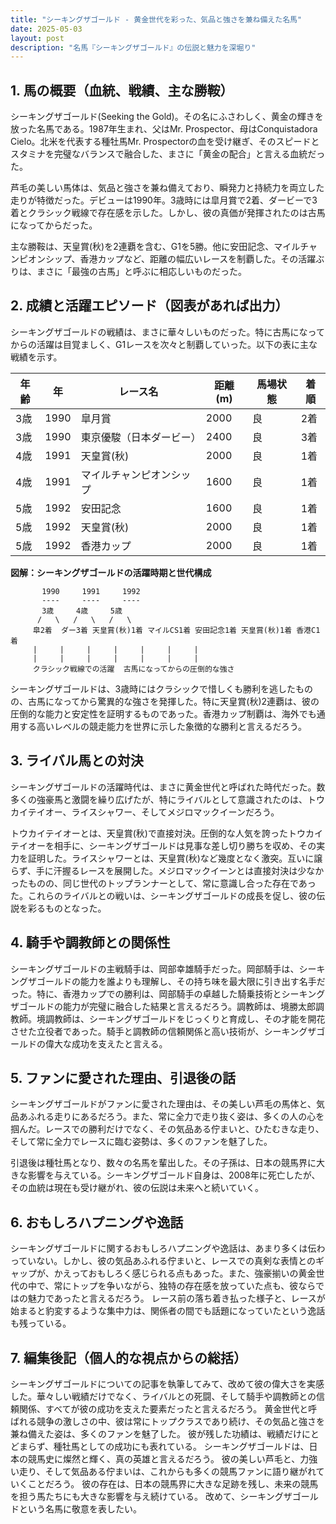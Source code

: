 ```yaml
---
title: "シーキングザゴールド - 黄金世代を彩った、気品と強さを兼ね備えた名馬"
date: 2025-05-03
layout: post
description: "名馬『シーキングザゴールド』の伝説と魅力を深堀り"
---
```


## 1. 馬の概要（血統、戦績、主な勝鞍）

シーキングザゴールド(Seeking the Gold)。その名にふさわしく、黄金の輝きを放った名馬である。1987年生まれ、父はMr. Prospector、母はConquistadora Cielo。北米を代表する種牡馬Mr. Prospectorの血を受け継ぎ、そのスピードとスタミナを完璧なバランスで融合した、まさに「黄金の配合」と言える血統だった。

芦毛の美しい馬体は、気品と強さを兼ね備えており、瞬発力と持続力を両立した走りが特徴だった。デビューは1990年。3歳時には皐月賞で2着、ダービーで3着とクラシック戦線で存在感を示した。しかし、彼の真価が発揮されたのは古馬になってからだった。

主な勝鞍は、天皇賞(秋)を2連覇を含む、G1を5勝。他に安田記念、マイルチャンピオンシップ、香港カップなど、距離の幅広いレースを制覇した。その活躍ぶりは、まさに「最強の古馬」と呼ぶに相応しいものだった。


## 2. 成績と活躍エピソード（図表があれば出力）

シーキングザゴールドの戦績は、まさに華々しいものだった。特に古馬になってからの活躍は目覚ましく、G1レースを次々と制覇していった。以下の表に主な戦績を示す。

| 年齢 | 年 | レース名                  | 距離(m) | 馬場状態 | 着順 |
|------|----|---------------------------|----------|----------|------|
| 3歳  | 1990 | 皐月賞                    | 2000     | 良       | 2着  |
| 3歳  | 1990 | 東京優駿（日本ダービー）    | 2400     | 良       | 3着  |
| 4歳  | 1991 | 天皇賞(秋)                | 2000     | 良       | 1着  |
| 4歳  | 1991 | マイルチャンピオンシップ     | 1600     | 良       | 1着  |
| 5歳  | 1992 | 安田記念                  | 1600     | 良       | 1着  |
| 5歳  | 1992 | 天皇賞(秋)                | 2000     | 良       | 1着  |
| 5歳  | 1992 | 香港カップ                | 2000     | 良       | 1着  |


**図解：シーキングザゴールドの活躍時期と世代構成**

```
       1990     1991     1992
       ----     ----     ----
       3歳     4歳     5歳
      /   \   /   \   /   \
     皐2着  ダー3着 天皇賞(秋)1着 マイルCS1着 安田記念1着 天皇賞(秋)1着 香港C1着
     |     |     |     |     |     |     |
     |     |     |     |     |     |     |
     クラシック戦線での活躍  古馬になってからの圧倒的な強さ
```


シーキングザゴールドは、3歳時にはクラシックで惜しくも勝利を逃したものの、古馬になってから驚異的な強さを発揮した。特に天皇賞(秋)2連覇は、彼の圧倒的な能力と安定性を証明するものであった。香港カップ制覇は、海外でも通用する高いレベルの競走能力を世界に示した象徴的な勝利と言えるだろう。


## 3. ライバル馬との対決

シーキングザゴールドの活躍時代は、まさに黄金世代と呼ばれた時代だった。数多くの強豪馬と激闘を繰り広げたが、特にライバルとして意識されたのは、トウカイテイオー、ライスシャワー、そしてメジロマックイーンだろう。

トウカイテイオーとは、天皇賞(秋)で直接対決。圧倒的な人気を誇ったトウカイテイオーを相手に、シーキングザゴールドは見事な差し切り勝ちを収め、その実力を証明した。ライスシャワーとは、天皇賞(秋)など幾度となく激突。互いに譲らず、手に汗握るレースを展開した。メジロマックイーンとは直接対決は少なかったものの、同じ世代のトップランナーとして、常に意識し合った存在であった。これらのライバルとの戦いは、シーキングザゴールドの成長を促し、彼の伝説を彩るものとなった。


## 4. 騎手や調教師との関係性

シーキングザゴールドの主戦騎手は、岡部幸雄騎手だった。岡部騎手は、シーキングザゴールドの能力を誰よりも理解し、その持ち味を最大限に引き出す名手だった。特に、香港カップでの勝利は、岡部騎手の卓越した騎乗技術とシーキングザゴールドの能力が完璧に融合した結果と言えるだろう。調教師は、境勝太郎調教師。境調教師は、シーキングザゴールドをじっくりと育成し、その才能を開花させた立役者であった。騎手と調教師の信頼関係と高い技術が、シーキングザゴールドの偉大な成功を支えたと言える。


## 5. ファンに愛された理由、引退後の話

シーキングザゴールドがファンに愛された理由は、その美しい芦毛の馬体と、気品あふれる走りにあるだろう。また、常に全力で走り抜く姿は、多くの人の心を掴んだ。レースでの勝利だけでなく、その気品ある佇まいと、ひたむきな走り、そして常に全力でレースに臨む姿勢は、多くのファンを魅了した。

引退後は種牡馬となり、数々の名馬を輩出した。その子孫は、日本の競馬界に大きな影響を与えている。シーキングザゴールド自身は、2008年に死亡したが、その血統は現在も受け継がれ、彼の伝説は未来へと続いていく。


## 6. おもしろハプニングや逸話

シーキングザゴールドに関するおもしろハプニングや逸話は、あまり多くは伝わっていない。しかし、彼の気品あふれる佇まいと、レースでの真剣な表情とのギャップが、かえっておもしろく感じられる点もあった。また、強豪揃いの黄金世代の中で、常にトップを争いながら、独特の存在感を放っていた点も、彼ならではの魅力であったと言えるだろう。  レース前の落ち着き払った様子と、レースが始まると豹変するような集中力は、関係者の間でも話題になっていたという逸話も残っている。


## 7. 編集後記（個人的な視点からの総括）

シーキングザゴールドについての記事を執筆してみて、改めて彼の偉大さを実感した。華々しい戦績だけでなく、ライバルとの死闘、そして騎手や調教師との信頼関係、すべてが彼の成功を支えた要素だったと言えるだろう。  黄金世代と呼ばれる競争の激しさの中、彼は常にトップクラスであり続け、その気品と強さを兼ね備えた姿は、多くのファンを魅了した。  彼が残した功績は、戦績だけにとどまらず、種牡馬としての成功にも表れている。  シーキングザゴールドは、日本の競馬史に燦然と輝く、真の英雄と言えるだろう。  彼の美しい芦毛と、力強い走り、そして気品ある佇まいは、これからも多くの競馬ファンに語り継がれていくことだろう。  彼の存在は、日本の競馬界に大きな足跡を残し、未来の競馬を担う馬たちにも大きな影響を与え続けている。  改めて、シーキングザゴールドという名馬に敬意を表したい。
